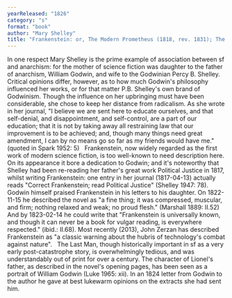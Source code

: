 ```yaml
---
yearReleased: "1826"
category: "s"
format: "book"
author: "Mary Shelley"
title: "Frankenstein: or, The Modern Prometheus (1818, rev. 1831); The Last Man"
---
```

In one respect Mary Shelley is the prime example of association between sf and anarchism: for the mother of science fiction was daughter to the father of anarchism, William Godwin, and wife to the Godwinian Percy B. Shelley. Critical opinions differ, however, as to how much Godwin's philosophy influenced her works, or for that matter P.B. Shelley's own brand of Godwinism.  Though the influence on her upbringing must have been considerable, she chose to  keep her distance from radicalism. As she wrote in her journal, "I believe we  are sent here to educate ourselves, and that self-denial, and disappointment,  and self-control, are a part of our education; that it is not by taking away all  restraining law that our improvement is to be achieved; and, though many things  need great amendment, I can by no means go so far as my friends would have me."  (quoted in Spark 1952: 5)
 
Frankenstein, now widely regarded as the first work of modern science fiction, is too well-known to need description here. On its appearance it bore a dedication to Godwin; and it's noteworthy that Shelley had been re-reading her father's great work Political Justice in 1817, whilst writing Frankenstein: one entry in her journal (1817-04-13) actually reads  "Correct Frankenstein; read Political Justice" (Shelley 1947: 78). Godwin himself praised Frankenstein in his letters to his daughter. On 1822-11-15 he described the novel as  "a fine thing; it was compressed, muscular, and firm; nothing relaxed and weak; no proud flesh."  (Marshall 1889: II.52) And by 1823-02-14 he could write that "Frankenstein is universally known, and though it can never be a book for vulgar reading, is everywhere respected." (ibid.: II.68).  Most recently (2013), John Zerzan has described Frankenstein as "a  classic warning about the hubris of technology's combat against nature".
 
The Last Man, though historically important in sf as a very early post-catastrophe story, is overwhelmingly tedious, and was understandably out of print for over a century. The character of Lionel's father, as described in the novel's opening pages, has been seen as a portrait of William Godwin (Luke 1965: xii). In an 1824 letter from Godwin to the author he gave at best lukewarm opinions on the extracts she had sent him.
 